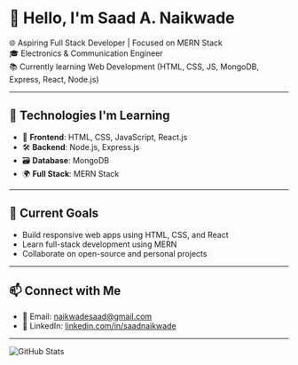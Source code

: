 
<!--
**Saadnaikwade1/Saadnaikwade1** is a ✨ _special_ ✨ repository because its `README.md` (this file) appears on your GitHub profile.

Here are some ideas to get you started:

- 🔭 I’m currently working on ...
- 🌱 I’m currently learning ...
- 👯 I’m looking to collaborate on ...
- 🤔 I’m looking for help with ...
- 💬 Ask me about ...
- 📫 How to reach me: ...
- 😄 Pronouns: ...
- ⚡ Fun fact: ...
-->
# 👋 Hello, I'm Saad A. Naikwade

🌐 Aspiring Full Stack Developer | Focused on MERN Stack  
🎓 Electronics & Communication Engineer  
📚 Currently learning Web Development (HTML, CSS, JS, MongoDB, Express, React, Node.js)

---

## 🚀 Technologies I'm Learning

- 🧱 **Frontend**: HTML, CSS, JavaScript, React.js  
- 🛠️ **Backend**: Node.js, Express.js  
- 🗃️ **Database**: MongoDB  
- 🌍 **Full Stack**: MERN Stack  

---

## 📌 Current Goals

- Build responsive web apps using HTML, CSS, and React  
- Learn full-stack development using MERN  
- Collaborate on open-source and personal projects  

---

## 📫 Connect with Me

- 📧 Email: naikwadesaad@gmail.com 
- 💼 LinkedIn: [linkedin.com/in/saadnaikwade](https://linkedin.com/in/saad-naikwade)

---

<!-- Optional: Add GitHub Stats -->
![GitHub Stats](https://github-readme-stats.vercel.app/api?username=Saadnaikwade1&show_icons=true&theme=tokyonight)
